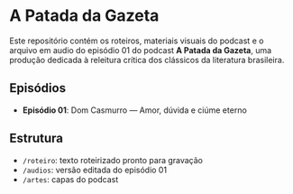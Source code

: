 # A Patada da Gazeta

Este repositório contém os roteiros, materiais visuais do podcast e o arquivo em audio do episódio 01 do podcast **A Patada da Gazeta**, uma produção dedicada à releitura crítica dos clássicos da literatura brasileira.

## Episódios

- **Episódio 01**: Dom Casmurro — Amor, dúvida e ciúme eterno

## Estrutura

- `/roteiro`: texto roteirizado pronto para gravação
- `/audios`: versão editada do episódio 01
- `/artes`: capas do podcast
